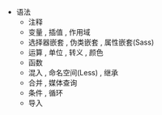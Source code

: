 + 语法
  + 注释
  + 变量 , 插值 , 作用域
  + 选择器嵌套 , 伪类嵌套 , 属性嵌套(Sass)
  + 运算 , 单位 , 转义 , 颜色
  + 函数
  + 混入 , 命名空间(Less) , 继承
  + 合并 , 媒体查询
  + 条件 , 循环
  + 导入